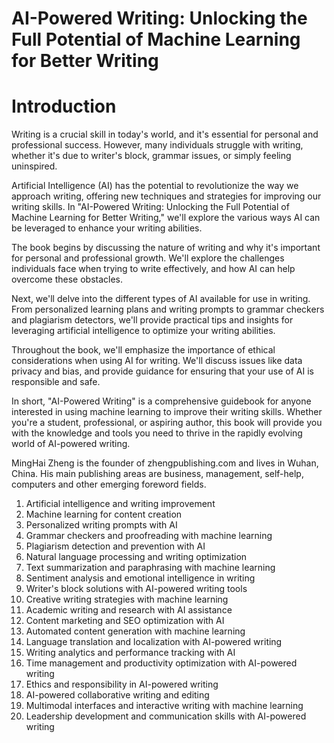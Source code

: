 # AI-Powered Writing: Unlocking the Full Potential of Machine Learning for Better Writing

# Introduction

Writing is a crucial skill in today's world, and it's essential for personal and professional success. However, many individuals struggle with writing, whether it's due to writer's block, grammar issues, or simply feeling uninspired.

Artificial Intelligence (AI) has the potential to revolutionize the way we approach writing, offering new techniques and strategies for improving our writing skills. In "AI-Powered Writing: Unlocking the Full Potential of Machine Learning for Better Writing," we'll explore the various ways AI can be leveraged to enhance your writing abilities.

The book begins by discussing the nature of writing and why it's important for personal and professional growth. We'll explore the challenges individuals face when trying to write effectively, and how AI can help overcome these obstacles.

Next, we'll delve into the different types of AI available for use in writing. From personalized learning plans and writing prompts to grammar checkers and plagiarism detectors, we'll provide practical tips and insights for leveraging artificial intelligence to optimize your writing abilities.

Throughout the book, we'll emphasize the importance of ethical considerations when using AI for writing. We'll discuss issues like data privacy and bias, and provide guidance for ensuring that your use of AI is responsible and safe.

In short, "AI-Powered Writing" is a comprehensive guidebook for anyone interested in using machine learning to improve their writing skills. Whether you're a student, professional, or aspiring author, this book will provide you with the knowledge and tools you need to thrive in the rapidly evolving world of AI-powered writing.

MingHai Zheng is the founder of zhengpublishing.com and lives in Wuhan, China. His main publishing areas are business, management, self-help, computers and other emerging foreword fields.



1. Artificial intelligence and writing improvement
2. Machine learning for content creation
3. Personalized writing prompts with AI
4. Grammar checkers and proofreading with machine learning
5. Plagiarism detection and prevention with AI
6. Natural language processing and writing optimization
7. Text summarization and paraphrasing with machine learning
8. Sentiment analysis and emotional intelligence in writing
9. Writer's block solutions with AI-powered writing tools
10. Creative writing strategies with machine learning
11. Academic writing and research with AI assistance
12. Content marketing and SEO optimization with AI
13. Automated content generation with machine learning
14. Language translation and localization with AI-powered writing
15. Writing analytics and performance tracking with AI
16. Time management and productivity optimization with AI-powered writing
17. Ethics and responsibility in AI-powered writing
18. AI-powered collaborative writing and editing
19. Multimodal interfaces and interactive writing with machine learning
20. Leadership development and communication skills with AI-powered writing

